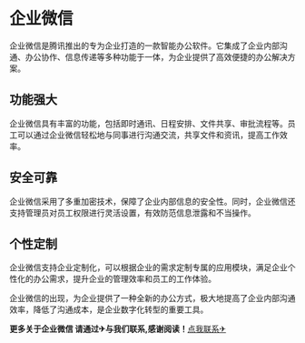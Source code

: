 # 企业微信

企业微信是腾讯推出的专为企业打造的一款智能办公软件。它集成了企业内部沟通、办公协作、信息传递等多种功能于一体，为企业提供了高效便捷的办公解决方案。

## 功能强大

企业微信具有丰富的功能，包括即时通讯、日程安排、文件共享、审批流程等。员工可以通过企业微信轻松地与同事进行沟通交流，共享文件和资讯，提高工作效率。

## 安全可靠

企业微信采用了多重加密技术，保障了企业内部信息的安全性。同时，企业微信还支持管理员对员工权限进行灵活设置，有效防范信息泄露和不当操作。

## 个性定制

企业微信支持企业定制化，可以根据企业的需求定制专属的应用模块，满足企业个性化的办公需求，提升企业的管理效率和员工的工作体验。

企业微信的出现，为企业提供了一种全新的办公方式，极大地提高了企业内部沟通效率，降低了沟通成本，是企业数字化转型的重要工具。

**更多关于企业微信 请通过✈与我们联系,感谢阅读！**[点我联系✈](https://www.k02.cc)